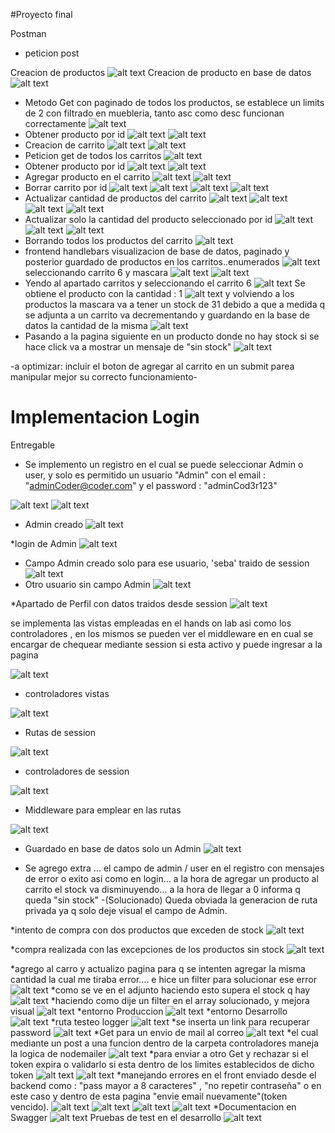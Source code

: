 #Proyecto final

Postman
* peticion post

Creacion de productos 
![alt text](readme/image.png)
Creacion de producto en base de datos
![alt text](readme/image-1.png)

* Metodo Get con paginado de todos los productos, se establece un limits de 2 con filtrado en muebleria, tanto asc como desc funcionan correctamente
![alt text](readme/image-2.png)
* Obtener producto por id 
![alt text](readme/image-3.png)
![alt text](readme/image-4.png)
* Creacion de carrito
![alt text](readme/image-5.png)
![alt text](readme/image-6.png)
* Peticion get de todos los carritos 
![alt text](readme/image-7.png)
* Obtener producto por id 
![alt text](readme/image-8.png)
![alt text](readme/image-9.png)
* Agregar producto en el carrito 
![alt text](readme/image-10.png)
![alt text](readme/image-11.png)
* Borrar carrito por id
![alt text](readme/image-12.png)
![alt text](readme/image-13.png)
![alt text](readme/image-14.png)
![alt text](readme/image-15.png)
* Actualizar cantidad de productos del carrito
![alt text](readme/image-16.png)
![alt text](readme/image-17.png)
![alt text](readme/image-18.png)
![alt text](readme/image-19.png)
* Actualizar solo la cantidad del producto seleccionado por id
![alt text](readme/image-20.png)
![alt text](readme/image-21.png)
![alt text](readme/image-22.png)
* Borrando todos los productos del carrito
![alt text](readme/image-23.png)
* frontend handlebars visualizacion de base de datos, paginado y posterior guardado de productos en los carritos..enumerados
![alt text](readme/image-24.png)
seleccionando carrito 6 y mascara
![alt text](readme/image-28.png)
![alt text](readme/image-29.png)
* Yendo al apartado carritos y seleccionando el carrito 6
![alt text](readme/image-30.png)
Se obtiene el producto con la cantidad : 1
![alt text](readme/image-31.png)
y volviendo a los productos la mascara va a tener un stock de 31 debido a que a medida q se adjunta a un carrito va decrementando y guardando en la base de datos la cantidad de la misma
![alt text](readme/image-33.png)
* Pasando a la pagina siguiente en un producto donde no hay stock si se hace click va a mostrar un mensaje de "sin stock" 
![alt text](readme/image-34.png)


-a optimizar: incluir el boton de agregar al carrito en un submit parea manipular mejor su correcto funcionamiento-

# Implementacion Login
Entregable 

* Se implemento un registro en el cual se puede seleccionar Admin o user, y solo es permitido un usuario "Admin" con el email : "adminCoder@coder.com" y el password : "adminCod3r123"

![alt text](readme/image-35.png)
![alt text](readme/image-41.png)
* Admin creado 
![alt text](readme/image-42.png)

*login de Admin
![alt text](readme/image-43.png)
* Campo Admin creado solo para ese usuario, 'seba' traido de session
![alt text](readme/image-44.png)
* Otro usuario sin campo Admin
![alt text](readme/image-45.png)

*Apartado de Perfil con datos traidos desde session
![alt text](readme/image-47.png)





se implementa las vistas empleadas en el hands on lab asi como los controladores  , en los mismos se pueden ver el middleware en en cual se encargar de chequear mediante session si esta activo y puede ingresar a la pagina 

![alt text](readme/image-36.png)

* controladores vistas

![alt text](readme/image-37.png)

* Rutas de session 

![alt text](readme/image-38.png)

* controladores de session 

![alt text](readme/image-39.png)

* Middleware para emplear en las rutas

![alt text](readme/image-40.png)

* Guardado en base de datos solo un Admin 
![alt text](readme/image-46.png)


* Se agrego extra ... el campo de admin / user en el registro con mensajes de error o exito asi como en login... a la hora de agregar un producto al carrito el stock va disminuyendo... a la hora de llegar a 0 informa q queda "sin stock" -(Solucionado)
Queda obviada la generacion de ruta privada ya q solo deje visual el campo de Admin.

*intento de compra con dos productos que exceden de stock
![alt text](readme/image-48.png)


*compra realizada con las excepciones de los productos sin stock
![alt text](readme/image-49.png)

*agrego al carro y actualizo pagina para q se intenten agregar la misma cantidad la cual me tiraba error.... e hice un filter para solucionar ese error 
![alt text](readme/image-50.png)
*como se ve en el adjunto haciendo esto supera el stock q hay 
![alt text](readme/image-51.png)
*haciendo como dije un filter en el array solucionado, y mejora visual
![alt text](readme/image-53.png)
*entorno Produccion
![alt text](readme/image-56.png)
*entorno Desarrollo
![alt text](readme/image-57.png)
*ruta testeo logger
![alt text](readme/image-55.png)
*se inserta un link para recuperar password 
![alt text](readme/image-58.png)
*Get para un envio de mail al correo
![alt text](readme/image-59.png)
*el cual mediante un post a una funcion dentro de la carpeta controladores maneja la logica de nodemailer
![alt text](readme/image-60.png)
*para enviar a otro Get y rechazar si el token expira o validarlo si esta dentro de los limites establecidos de dicho token
![alt text](readme/image-61.png)
![alt text](readme/image-62.png)
*manejando errores en el front enviado desde el backend como : "pass mayor a 8 caracteres" , "no repetir contraseña" o en este caso y dentro de esta pagina "envie email nuevamente"(token vencido).
![alt text](readme/image-67.png)
![alt text](readme/image-64.png)
![alt text](readme/image-65.png)
![alt text](readme/image-66.png)
*Documentacion en Swagger
![alt text](readme/image-68.png)
Pruebas de test en el desarrollo
![alt text](readme/image-69.png)

